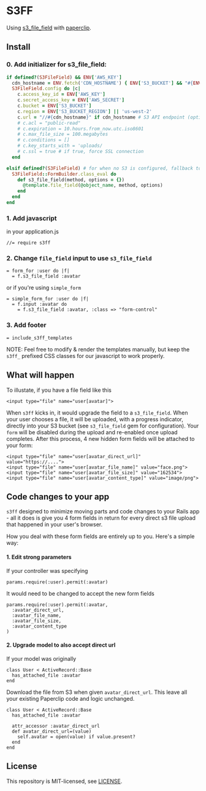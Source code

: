 # S3FF

Using [s3_file_field][] with [paperclip][].

[s3_file_field]: https://github.com/sheerun/s3_file_field
[paperclip]: https://github.com/thoughtbot/paperclip

## Install

### 0. Add initializer for s3_file_field:

```ruby
if defined?(S3FileField) && ENV['AWS_KEY']
  cdn_hostname = ENV.fetch('CDN_HOSTNAME') { ENV['S3_BUCKET'] && "#{ENV['S3_BUCKET']}.s3.amazonaws.com" }
  S3FileField.config do |c|
    c.access_key_id = ENV['AWS_KEY']
    c.secret_access_key = ENV['AWS_SECRET']
    c.bucket = ENV['S3_BUCKET']
    c.region = ENV['S3_BUCKET_REGION'] || 'us-west-2'
    c.url = "//#{cdn_hostname}" if cdn_hostname # S3 API endpoint (optional), eg. "https://#{c.bucket}.s3.amazonaws.com/"
    # c.acl = "public-read"
    # c.expiration = 10.hours.from_now.utc.iso8601
    # c.max_file_size = 100.megabytes
    # c.conditions = []
    # c.key_starts_with = 'uploads/
    # c.ssl = true # if true, force SSL connection
  end

elsif defined?(S3FileField) # for when no S3 is configured, fallback to regular `file_field`
  S3FileField::FormBuilder.class_eval do
    def s3_file_field(method, options = {})
      @template.file_field(@object_name, method, options)
    end
  end
end
```

### 1. Add javascript

in your application.js

```
//= require s3ff
```

### 2. Change `file_field` input to use `s3_file_field`

```
= form_for :user do |f|
  = f.s3_file_field :avatar
```

or if you're using `simple_form`

```
= simple_form_for :user do |f|
  = f.input :avatar do
    = f.s3_file_field :avatar, :class => "form-control"
```

### 3. Add footer

```
= include_s3ff_templates
```

NOTE: Feel free to modify & render the templates manually, but keep the `s3ff_` prefixed CSS classes for our javascript to work properly.

## What will happen

To illustate, if you have a file field like this

```
<input type="file" name="user[avatar]">
```

When `s3ff` kicks in, it would upgrade the field to a `s3_file_field`. When your user chooses a file, it will be uploaded, with a progress indicator, directly into your S3 bucket (see `s3_file_field` gem for configuration). Your `form` will be disabled during the upload and re-enabled once upload completes. After this process, 4 new hidden form fields will be attached to your form:

```
<input type="file" name="user[avatar_direct_url]" value="https://....">
<input type="file" name="user[avatar_file_name]" value="face.png">
<input type="file" name="user[avatar_file_size]" value="162534">
<input type="file" name="user[avatar_content_type]" value="image/png">
```

## Code changes to your app

`s3ff` designed to minimize moving parts and code changes to your Rails app - all it does is give you 4 form fields in return for every direct s3 file upload that happened in your user's browser.

How you deal with these form fields are entirely up to you. Here's a simple way:

#### 1. Edit strong parameters

If your controller was specifying

```
params.require(:user).permit(:avatar)
```

It would need to be changed to accept the new form fields

```
params.require(:user).permit(:avatar,
  :avatar_direct_url,
  :avatar_file_name,
  :avatar_file_size,
  :avatar_content_type
)
```

#### 2. Upgrade model to also accept direct url

If your model was originally

```
class User < ActiveRecord::Base
  has_attached_file :avatar
end
```

Download the file from S3 when given `avatar_direct_url`. This leave all your existing Paperclip code and logic unchanged.

```
class User < ActiveRecord::Base
  has_attached_file :avatar

  attr_accessor :avatar_direct_url
  def avatar_direct_url=(value)
    self.avatar = open(value) if value.present?
  end
end
```

## License

This repository is MIT-licensed, see [LICENSE](LICENSE).
